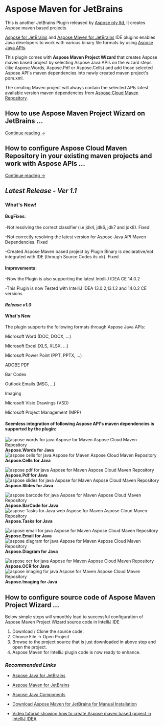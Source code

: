 # Aspose Maven for JetBrains

This is another JetBrains Plugin released by [Aspose pty ltd](http://www.aspose.com), it creates Aspose maven based projects.

 [Aspose for JetBrains](https://plugins.jetbrains.com/plugin/7461?pr=idea_ce) and [Aspose Maven for JetBrains](https://plugins.jetbrains.com/plugin/7612?pr=idea_ce) IDE plugins enables Java developers to work with various binary file formats by using [ Aspose Java APIs](http://www.aspose.com/java/total-component.aspx).

 This plugin comes with **Aspose Maven Project Wizard** that creates Aspose maven based project by selecting Aspose Java APIs on the wizard steps (like Aspose.Words, Aspose.Pdf or Aspose.Cells) and add those selected Aspose API's maven dependencies into newly created maven project's pom.xml.

 The creating Maven project will always contain the selected APIs latest available version maven dependencies from [Aspose Cloud Maven Repository](http://maven.aspose.com/artifactory/webapp/home.html?0).

## How to use Aspose Maven Project Wizard on JetBrains ...

[Continue reading →](https://github.com/asposemarketplace/Aspose_Maven_for_JetBrains/wiki/AsposeMavenProjectWizard)

## How to configure Aspose Cloud Maven Repository in your existing maven projects and work with Aspose APIs ...

[Continue reading →](https://asposemavenjetbrains.codeplex.com/wikipage?title=existingmaven "existingmaven")

## _**Latest Release - Ver 1.1**_

### What's New!

#### BugFixes:
-Not resolving the correct classifier (i.e jdk4, jdk6, jdk7 and jdk8). Fixed

-Not correctly resolving the latest version for Aspose Java API Maven Dependencies. Fixed

-Created Aspose Maven based project by Plugin Binary is declarative/not integrated with IDE (through Source Codes its ok). Fixed

#### Improvements:
-Now the Plugin is also supporting the latest IntelliJ IDEA CE 14.0.2

-This Plugin is now Tested with IntelliJ IDEA 13.0.2,13.1.2 and 14.0.2 CE versions.
#### _**Release v1.0**_
#### **What's New**

The plugin supports the following formats through Aspose Java APIs:


 Microsoft Word (DOC, DOCX, ...)

 Microsoft Excel (XLS, XLSX, ...)

 Microsoft Power Point (PPT, PPTX, ...)

 ADOBE PDF

 Bar Codes

 Outlook Emails (MSG, ...)

 Imaging

 Microsoft Visio Drawings (VSD)

 Microsoft Project Management (MPP)


#### **Seemless integration of following Aspose API's maven dependencies is supported by the plugin:**

![aspose words for java Aspose for Maven   Aspose Cloud Maven Repository](http://www.aspose.com/App_Themes/V2/images/productLogos/Java/aspose_words-for-java.jpg "Aspose for Maven   Aspose Cloud Maven Repository")**Aspose.Words for Java**
![aspose cells for java Aspose for Maven   Aspose Cloud Maven Repository](http://www.aspose.com/App_Themes/V2/images/productLogos/Java/aspose_cells-for-java.jpg "Aspose for Maven   Aspose Cloud Maven Repository")**Aspose.Cells for Java**

![aspose pdf for java Aspose for Maven   Aspose Cloud Maven Repository](http://www.aspose.com/App_Themes/V2/images/productLogos/Java/aspose_pdf-for-java.jpg "Aspose for Maven   Aspose Cloud Maven Repository")**Aspose.Pdf for Java**
![aspose slides for java Aspose for Maven   Aspose Cloud Maven Repository](http://www.aspose.com/App_Themes/V2/images/productLogos/Java/aspose_slides-for-java.jpg "Aspose for Maven   Aspose Cloud Maven Repository")**Aspose.Slides for Java**

![aspose barcode for java Aspose for Maven   Aspose Cloud Maven Repository](http://www.aspose.com/App_Themes/V2/images/productLogos/Java/aspose_barcode-for-java.jpg "Aspose for Maven   Aspose Cloud Maven Repository")**Aspose.BarCode for Java**
![aspose Tasks for Java web Aspose for Maven   Aspose Cloud Maven Repository](http://www.aspose.com/App_Themes/V2/images/productLogos/Java/aspose-Tasks-for-Java-web.png "Aspose for Maven   Aspose Cloud Maven Repository")**Aspose.Tasks for Java**

![aspose email for java Aspose for Maven   Aspose Cloud Maven Repository](http://www.aspose.com/App_Themes/V2/images/productLogos/Java/aspose_email-for-java.jpg "Aspose for Maven   Aspose Cloud Maven Repository")**Aspose.Email for Java**
![aspose diagram for java Aspose for Maven   Aspose Cloud Maven Repository](http://www.aspose.com/App_Themes/V2/images/productLogos/Java/aspose_diagram-for-java.jpg "Aspose for Maven   Aspose Cloud Maven Repository")**Aspose.Diagram for Java**

![aspose ocr for java Aspose for Maven   Aspose Cloud Maven Repository](http://www.aspose.com/App_Themes/V2/images/productLogos/Java/aspose_ocr-for-java.jpg "Aspose for Maven   Aspose Cloud Maven Repository")**Aspose.OCR for Java**
![aspose imaging for java Aspose for Maven   Aspose Cloud Maven Repository](http://www.aspose.com/App_Themes/V2/images/productLogos/Java/aspose_imaging-for-java.jpg "Aspose for Maven   Aspose Cloud Maven Repository")**Aspose.Imaging for Java**

## How to configure source code of Aspose Maven Project Wizard ...

Below simple steps will smoothly lead to successful configuration of Aspose Maven Project Wizard source code in IntelliJ IDE

1.  Download / Clone the source code.
2.  Choose File -> Open Project
3.  Browse to the project source that is just downloaded in above step and open the project.
4.  Aspose Maven for IntelliJ plugin code is now ready to enhance.

### _**Recommended Links**_

*   [Aspose Java for JetBrains](http://goo.gl/1DzKBe "Aspose project Wizard for JetBrains")

*   [Aspose Maven for JetBrains](http://goo.gl/hQgJps "Aspose Maven Project Wizard for JetBrains")

*   [Aspose Java Components](http://www.aspose.com/java/total-component.aspx)

*   [Download Aspose Maven for JetBrains for Manual Installation](https://plugins.jetbrains.com/plugin/7612?pr=idea_ce)

*   [Video tutorial showing how to create Aspose maven based project in IntelliJ IDEA](http://youtu.be/ChlojcMrWRY)
